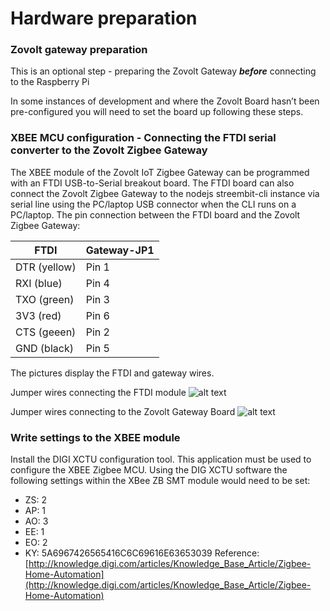 # Hardware preparation

### Zovolt gateway preparation

This is an optional step  - preparing the Zovolt Gateway ***before*** connecting to the Raspberry Pi

In some instances of development and where the Zovolt Board hasn’t been pre-configured you will need to set the board up following these steps.

### XBEE MCU configuration - Connecting the FTDI serial converter to the Zovolt Zigbee Gateway

The XBEE module of the Zovolt IoT Zigbee Gateway can be programmed with an FTDI USB-to-Serial breakout board. The FTDI board can also connect the Zovolt Zigbee Gateway to the nodejs streembit-cli instance via serial line using the PC/laptop USB connector when the CLI runs on a PC/laptop.
The pin connection between the FTDI board and the Zovolt Zigbee Gateway:

**FTDI** | **Gateway-JP1**
--------- | -------
DTR (yellow) | Pin 1
RXI (blue) | Pin 4
TXO (green) | Pin 3
3V3 (red) | Pin 6
CTS (geeen) | Pin 2
GND (black) | Pin 5

The pictures display the FTDI and gateway wires.

Jumper wires connecting the FTDI module
![alt text](./images/ftdi_to_gateway_pins.png "Jumper wires connecting the FTDI module")

Jumper wires connecting to the Zovolt Gateway Board
![alt text](./images/gateway_to_ftdi_pins.png "Jumper wires connecting to the Zovolt Gateway Board")

### Write settings to the XBEE module

Install the DIGI XCTU configuration tool. This application must be used to configure the XBEE Zigbee MCU.
Using the DIG XCTU software the following settings within the XBee ZB SMT module would need to be set:
  * ZS: 2
  * AP: 1
  * AO: 3
  * EE: 1
  * EO: 2
  * KY: 5A6967426565416C6C69616E63653039
Reference: [http://knowledge.digi.com/articles/Knowledge_Base_Article/Zigbee-Home-Automation](http://knowledge.digi.com/articles/Knowledge_Base_Article/Zigbee-Home-Automation)
